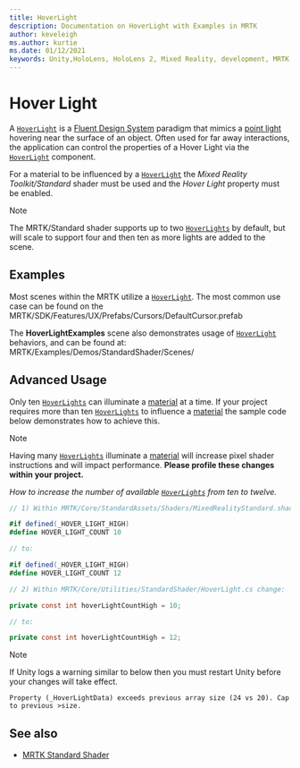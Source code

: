 ```yaml
---
title: HoverLight
description: Documentation on HoverLight with Examples in MRTK
author: keveleigh
ms.author: kurtie
ms.date: 01/12/2021
keywords: Unity,HoloLens, HoloLens 2, Mixed Reality, development, MRTK, Hover Light,
---
```


# Hover Light

A [`HoverLight`](xref:Microsoft.MixedReality.Toolkit.Utilities.HoverLight) is a [Fluent Design System](https://www.microsoft.com/design/fluent/) paradigm that mimics a [point light](https://docs.unity3d.com/Manual/Lighting.html) hovering near the surface of an object. Often used for far away interactions, the application can control the properties of a Hover Light via the [`HoverLight`](xref:Microsoft.MixedReality.Toolkit.Utilities.HoverLight) component.

For a material to be influenced by a [`HoverLight`](xref:Microsoft.MixedReality.Toolkit.Utilities.HoverLight) the *Mixed Reality Toolkit/Standard* shader must be used and the *Hover Light* property must be enabled.

> [!Note]
> The MRTK/Standard shader supports up to two [`HoverLights`](xref:Microsoft.MixedReality.Toolkit.Utilities.HoverLight) by default, but will scale to support four and then ten as more lights are added to the scene.

## Examples

Most scenes within the MRTK utilize a [`HoverLight`](xref:Microsoft.MixedReality.Toolkit.Utilities.HoverLight). The most common use case can be found on the MRTK/SDK/Features/UX/Prefabs/Cursors/DefaultCursor.prefab

The **HoverLightExamples** scene also demonstrates usage of [`HoverLight`](xref:Microsoft.MixedReality.Toolkit.Utilities.HoverLight) behaviors, and can be found at: MRTK/Examples/Demos/StandardShader/Scenes/

## Advanced Usage

Only ten [`HoverLights`](xref:Microsoft.MixedReality.Toolkit.Utilities.HoverLight) can illuminate a [material](https://docs.unity3d.com/ScriptReference/Material.html) at a time. If your project requires more than ten [`HoverLights`](xref:Microsoft.MixedReality.Toolkit.Utilities.HoverLight) to influence a [material](https://docs.unity3d.com/ScriptReference/Material.html) the sample code below demonstrates how to achieve this.

> [!Note]
> Having many [`HoverLights`](xref:Microsoft.MixedReality.Toolkit.Utilities.HoverLight) illuminate a [material](https://docs.unity3d.com/ScriptReference/Material.html) will increase pixel shader instructions and will impact performance. **Please profile these changes within your project.**

*How to increase the number of available [`HoverLights`](xref:Microsoft.MixedReality.Toolkit.Utilities.HoverLight)
 from ten to twelve.*

```C#
// 1) Within MRTK/Core/StandardAssets/Shaders/MixedRealityStandard.shader change:

#if defined(_HOVER_LIGHT_HIGH)
#define HOVER_LIGHT_COUNT 10

// to:

#if defined(_HOVER_LIGHT_HIGH)
#define HOVER_LIGHT_COUNT 12

// 2) Within MRTK/Core/Utilities/StandardShader/HoverLight.cs change:

private const int hoverLightCountHigh = 10;

// to:

private const int hoverLightCountHigh = 12;
```

> [!NOTE]
> If Unity logs a warning similar to below then you must restart Unity before your changes will take effect.
>
> `Property (_HoverLightData) exceeds previous array size (24 vs 20). Cap to previous >size.`

## See also

* [MRTK Standard Shader](MRTKStandardShader.md)
